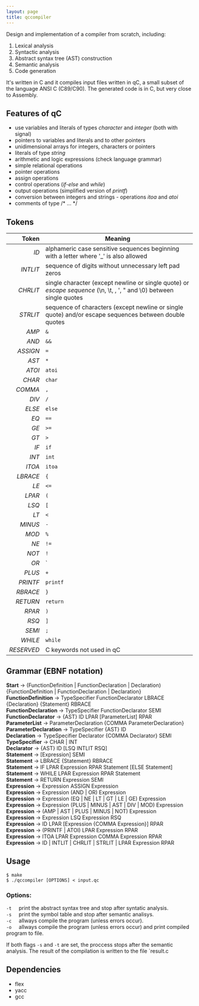 ```yaml
---
layout: page
title: qccompiler
---
```


Design and implementation of a compiler from scratch, including:

1. Lexical analysis
2. Syntactic analysis
  1. Abstract syntax tree (AST) construction
3. Semantic analysis
4. Code generation

It's written in C and it compiles input files written in qC, a small subset of the language ANSI C (C89/C90). The generated code is in C, but very close to Assembly.

## Features of qC
* use variables and literals of types *character* and *integer* (both with signal)
* pointers to variables and literals and to other pointers
* unidimensional arrays for integers, characters or pointers
* literals of type *string*
* arithmetic and logic expressions (check language grammar)
* simple relational operations
* pointer operations
* assign operations
* control operations (*if-else* and *while*)
* output operations (simplified version of *printf*)
* conversion between integers and strings - operations *itoa* and *atoi*
* comments of type /\* ... \*/

## Tokens

| Token | Meaning |
| ------:| --------|
|_ID_ | alphameric case sensitive sequences beginning with a letter where '_' is also allowed |
|_INTLIT_ | sequence of digits without unnecessary left pad zeros |
|_CHRLIT_ | single character (except newline or single quote) or *escape sequence* (\n, \t, \, \', \" and \0) between single quotes |
|_STRLIT_ | sequence of characters (except newline or single quote) and/or escape sequences between double quotes |
|_AMP_ | `&` |
|_AND_ | `&&` |
|_ASSIGN_ | `=` |
|_AST_ | `*` |
|_ATOI_ | `atoi` |
|_CHAR_ | `char` |
|_COMMA_ | `,` |
|_DIV_ | `/` |
|_ELSE_ | `else` |
|_EQ_ | `==` |
|_GE_ | `>=` |
|_GT_ | `>` |
|_IF_ | `if` |
|_INT_ | `int` |
|_ITOA_ | `itoa` |
|_LBRACE_ | `{` |
|_LE_ | `<=` |
|_LPAR_ | `(` |
|_LSQ_ | `[` |
|_LT_ | `<` |
|_MINUS_ | `-` |
|_MOD_ | `%` |
|_NE_ | `!=` |
|_NOT_ | `!` |
|_OR_ | `||` |
|_PLUS_ | `+` |
|_PRINTF_ | `printf` |
|_RBRACE_ | `}` |
|_RETURN_ | `return` |
|_RPAR_ | `)` |
|_RSQ_ | `]` |
|_SEMI_ | `;` |
|_WHILE_ | `while` |
|_RESERVED_ | C keywords not used in qC |

## Grammar (EBNF notation)

__Start__                → (FunctionDefinition | FunctionDeclaration | Declaration) {FunctionDefinition | FunctionDeclaration | Declaration}  
__FunctionDefinition__   → TypeSpecifier FunctionDeclarator LBRACE {Declaration} {Statement} RBRACE  
__FunctionDeclaration__  → TypeSpecifier FunctionDeclarator SEMI  
__FunctionDeclarator__   → {AST} ID LPAR [ParameterList] RPAR  
__ParameterList__        → ParameterDeclaration {COMMA ParameterDeclaration}  
__ParameterDeclaration__ → TypeSpecifier {AST} ID  
__Declaration__          → TypeSpecifier Declarator {COMMA Declarator} SEMI  
__TypeSpecifier__        → CHAR | INT  
__Declarator__           → {AST} ID [LSQ INTLIT RSQ]  
__Statement__            → [Expression] SEMI  
__Statement__            → LBRACE {Statement} RBRACE  
__Statement__            → IF LPAR Expression RPAR Statement [ELSE Statement]  
__Statement__            → WHILE LPAR Expression RPAR Statement  
__Statement__            → RETURN Expression SEMI  
__Expression__           → Expression ASSIGN Expression  
__Expression__           → Expression (AND | OR) Expression  
__Expression__           → Expression (EQ | NE | LT | GT | LE | GE) Expression  
__Expression__           → Expression (PLUS | MINUS | AST | DIV | MOD) Expression  
__Expression__           → (AMP | AST | PLUS | MINUS | NOT) Expression  
__Expression__           → Expression LSQ Expression RSQ  
__Expression__           → ID LPAR [Expression {COMMA Expression}] RPAR  
__Expression__           → (PRINTF | ATOI) LPAR Expression RPAR  
__Expression__           → ITOA LPAR Expression COMMA Expression RPAR  
__Expression__           → ID | INTLIT | CHRLIT | STRLIT | LPAR Expression RPAR  

## Usage

~~~~~~
$ make
$ ./qccompiler [OPTIONS] < input.qc
~~~~~~

### Options:
`-t` &nbsp; &nbsp;  print the abstract syntax tree and stop after syntatic analysis.  
`-s` &nbsp; &nbsp;  print the symbol table and stop after semantic analisys.  
`-c` &nbsp; &nbsp;  allways compile the program (unless errors occur).  
`-o` &nbsp; &nbsp;  allways compile the program (unless errors occur) and print compiled program to file.

If both flags `-s` and `-t` are set, the proccess stops after the semantic analysis.
The result of the compilation is written to the file `result.c

## Dependencies
* flex
* yacc
* gcc